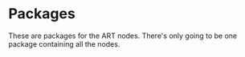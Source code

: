 # Packages

These are packages for the ART nodes. There's only going to be one package containing all the nodes.

